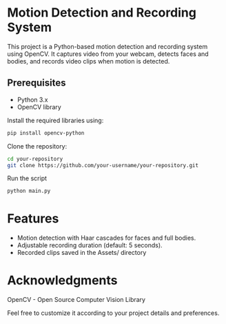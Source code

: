 # Motion Detection and Recording System

This project is a Python-based motion detection and recording system using OpenCV. It captures video from your webcam, detects faces and bodies, and records video clips when motion is detected.

## Prerequisites  
- Python 3.x
- OpenCV library

Install the required libraries using:  
```bash
pip install opencv-python
```  
Clone the repository:
```bash
cd your-repository
git clone https://github.com/your-username/your-repository.git
``` 
Run the script
```bash
python main.py
```
# Features  
- Motion detection with Haar cascades for faces and full bodies.
- Adjustable recording duration (default: 5 seconds).
- Recorded clips saved in the Assets/ directory

# Acknowledgments
OpenCV - Open Source Computer Vision Library
 
Feel free to customize it according to your project details and preferences.

